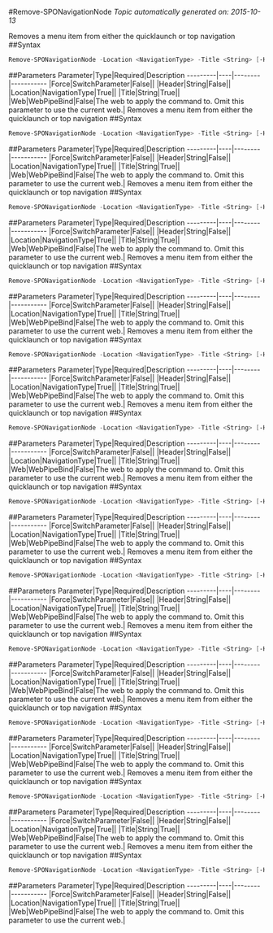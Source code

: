 #Remove-SPONavigationNode
*Topic automatically generated on: 2015-10-13*

Removes a menu item from either the quicklaunch or top navigation
##Syntax
```powershell
Remove-SPONavigationNode -Location <NavigationType> -Title <String> [-Header <String>] [-Force [<SwitchParameter>]] [-Web <WebPipeBind>]
```


##Parameters
Parameter|Type|Required|Description
---------|----|--------|-----------
|Force|SwitchParameter|False||
|Header|String|False||
|Location|NavigationType|True||
|Title|String|True||
|Web|WebPipeBind|False|The web to apply the command to. Omit this parameter to use the current web.|
Removes a menu item from either the quicklaunch or top navigation
##Syntax
```powershell
Remove-SPONavigationNode -Location <NavigationType> -Title <String> [-Header <String>] [-Force [<SwitchParameter>]] [-Web <WebPipeBind>]
```


##Parameters
Parameter|Type|Required|Description
---------|----|--------|-----------
|Force|SwitchParameter|False||
|Header|String|False||
|Location|NavigationType|True||
|Title|String|True||
|Web|WebPipeBind|False|The web to apply the command to. Omit this parameter to use the current web.|
Removes a menu item from either the quicklaunch or top navigation
##Syntax
```powershell
Remove-SPONavigationNode -Location <NavigationType> -Title <String> [-Header <String>] [-Force [<SwitchParameter>]] [-Web <WebPipeBind>]
```


##Parameters
Parameter|Type|Required|Description
---------|----|--------|-----------
|Force|SwitchParameter|False||
|Header|String|False||
|Location|NavigationType|True||
|Title|String|True||
|Web|WebPipeBind|False|The web to apply the command to. Omit this parameter to use the current web.|
Removes a menu item from either the quicklaunch or top navigation
##Syntax
```powershell
Remove-SPONavigationNode -Location <NavigationType> -Title <String> [-Header <String>] [-Force [<SwitchParameter>]] [-Web <WebPipeBind>]
```


##Parameters
Parameter|Type|Required|Description
---------|----|--------|-----------
|Force|SwitchParameter|False||
|Header|String|False||
|Location|NavigationType|True||
|Title|String|True||
|Web|WebPipeBind|False|The web to apply the command to. Omit this parameter to use the current web.|
Removes a menu item from either the quicklaunch or top navigation
##Syntax
```powershell
Remove-SPONavigationNode -Location <NavigationType> -Title <String> [-Header <String>] [-Force [<SwitchParameter>]] [-Web <WebPipeBind>]
```


##Parameters
Parameter|Type|Required|Description
---------|----|--------|-----------
|Force|SwitchParameter|False||
|Header|String|False||
|Location|NavigationType|True||
|Title|String|True||
|Web|WebPipeBind|False|The web to apply the command to. Omit this parameter to use the current web.|
Removes a menu item from either the quicklaunch or top navigation
##Syntax
```powershell
Remove-SPONavigationNode -Location <NavigationType> -Title <String> [-Header <String>] [-Force [<SwitchParameter>]] [-Web <WebPipeBind>]
```


##Parameters
Parameter|Type|Required|Description
---------|----|--------|-----------
|Force|SwitchParameter|False||
|Header|String|False||
|Location|NavigationType|True||
|Title|String|True||
|Web|WebPipeBind|False|The web to apply the command to. Omit this parameter to use the current web.|
Removes a menu item from either the quicklaunch or top navigation
##Syntax
```powershell
Remove-SPONavigationNode -Location <NavigationType> -Title <String> [-Header <String>] [-Force [<SwitchParameter>]] [-Web <WebPipeBind>]
```


##Parameters
Parameter|Type|Required|Description
---------|----|--------|-----------
|Force|SwitchParameter|False||
|Header|String|False||
|Location|NavigationType|True||
|Title|String|True||
|Web|WebPipeBind|False|The web to apply the command to. Omit this parameter to use the current web.|
Removes a menu item from either the quicklaunch or top navigation
##Syntax
```powershell
Remove-SPONavigationNode -Location <NavigationType> -Title <String> [-Header <String>] [-Force [<SwitchParameter>]] [-Web <WebPipeBind>]
```


##Parameters
Parameter|Type|Required|Description
---------|----|--------|-----------
|Force|SwitchParameter|False||
|Header|String|False||
|Location|NavigationType|True||
|Title|String|True||
|Web|WebPipeBind|False|The web to apply the command to. Omit this parameter to use the current web.|
Removes a menu item from either the quicklaunch or top navigation
##Syntax
```powershell
Remove-SPONavigationNode -Location <NavigationType> -Title <String> [-Header <String>] [-Force [<SwitchParameter>]] [-Web <WebPipeBind>]
```


##Parameters
Parameter|Type|Required|Description
---------|----|--------|-----------
|Force|SwitchParameter|False||
|Header|String|False||
|Location|NavigationType|True||
|Title|String|True||
|Web|WebPipeBind|False|The web to apply the command to. Omit this parameter to use the current web.|
Removes a menu item from either the quicklaunch or top navigation
##Syntax
```powershell
Remove-SPONavigationNode -Location <NavigationType> -Title <String> [-Header <String>] [-Force [<SwitchParameter>]] [-Web <WebPipeBind>]
```


##Parameters
Parameter|Type|Required|Description
---------|----|--------|-----------
|Force|SwitchParameter|False||
|Header|String|False||
|Location|NavigationType|True||
|Title|String|True||
|Web|WebPipeBind|False|The web to apply the command to. Omit this parameter to use the current web.|
Removes a menu item from either the quicklaunch or top navigation
##Syntax
```powershell
Remove-SPONavigationNode -Location <NavigationType> -Title <String> [-Header <String>] [-Force [<SwitchParameter>]] [-Web <WebPipeBind>]
```


##Parameters
Parameter|Type|Required|Description
---------|----|--------|-----------
|Force|SwitchParameter|False||
|Header|String|False||
|Location|NavigationType|True||
|Title|String|True||
|Web|WebPipeBind|False|The web to apply the command to. Omit this parameter to use the current web.|
Removes a menu item from either the quicklaunch or top navigation
##Syntax
```powershell
Remove-SPONavigationNode -Location <NavigationType> -Title <String> [-Header <String>] [-Force [<SwitchParameter>]] [-Web <WebPipeBind>]
```


##Parameters
Parameter|Type|Required|Description
---------|----|--------|-----------
|Force|SwitchParameter|False||
|Header|String|False||
|Location|NavigationType|True||
|Title|String|True||
|Web|WebPipeBind|False|The web to apply the command to. Omit this parameter to use the current web.|
